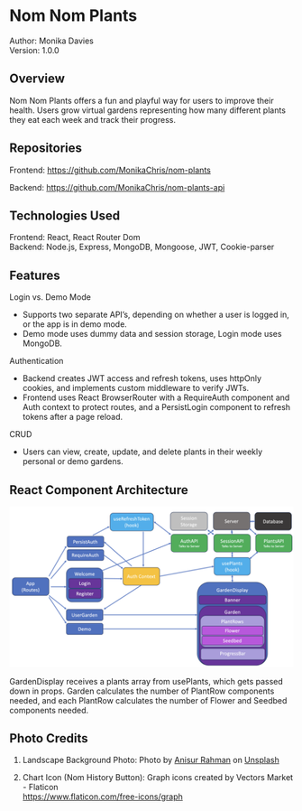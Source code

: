 # Nom Nom Plants
Author: Monika Davies\
Version: 1.0.0

## Overview
Nom Nom Plants offers a fun and playful way for users to improve their health. Users grow virtual gardens representing how many different plants they eat each week and track their progress.

## Repositories

Frontend: https://github.com/MonikaChris/nom-plants

Backend: https://github.com/MonikaChris/nom-plants-api

## Technologies Used

Frontend: React, React Router Dom\
Backend: Node.js, Express, MongoDB, Mongoose, JWT, Cookie-parser

## Features

Login vs. Demo Mode

- Supports two separate API’s, depending on whether a user is logged in, or the app is in demo mode.
- Demo mode uses dummy data and session storage, Login mode uses MongoDB.

Authentication

- Backend creates JWT access and refresh tokens, uses httpOnly cookies, and implements custom middleware to verify JWTs.
- Frontend uses React BrowserRouter with a RequireAuth component and Auth context to protect routes, and a PersistLogin component to refresh tokens after a page reload.

CRUD

- Users can view, create, update, and delete plants in their weekly personal or demo gardens.

## React Component Architecture

![Component Architecture](src/images/NomPlantsReactComponents.png)

GardenDisplay receives a plants array from usePlants, which gets passed down in props. Garden calculates the number of PlantRow components needed, and each PlantRow calculates the number of Flower and Seedbed components needed.

## Photo Credits

1. Landscape Background Photo:
Photo by <a href="https://unsplash.com/@arjabedbd?utm_source=unsplash&utm_medium=referral&utm_content=creditCopyText">Anisur Rahman</a> on <a href="https://unsplash.com/photos/K2b7UDed6uQ?utm_source=unsplash&utm_medium=referral&utm_content=creditCopyText">Unsplash</a>

2. Chart Icon (Nom History Button):
Graph icons created by Vectors Market - Flaticon\
https://www.flaticon.com/free-icons/graph
  
